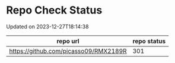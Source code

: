 # Repo Check Status

Updated on 2023-12-27T18:14:38

| repo url | repo status |
| -------- | -------- | 
|  https://github.com/picasso09/RMX2189R |  301 |
